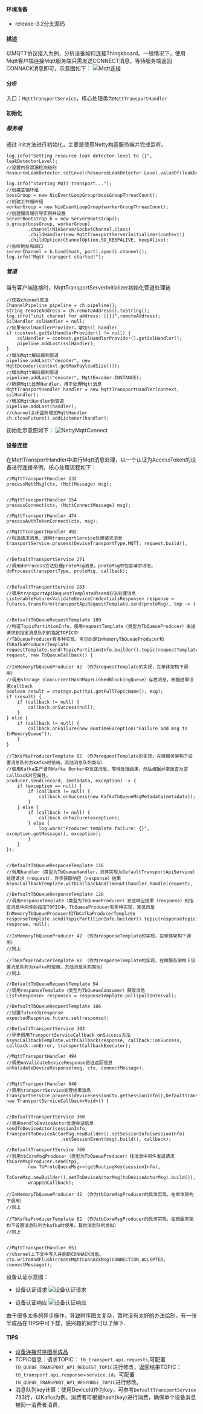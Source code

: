 #### 环境准备

- release-3.2分支源码


#### 描述
以MQTT协议接入为例，分析设备如何连接Thingsboard。一般情况下，使用Mqtt客户端连接Mqtt服务端只需发送CONNECT消息，等待服务端返回CONNACK消息即可，示意图如下：
![Mqtt连接](../../image/Mqtt连接.png)

#### 分析
入口：`MqttTransportService`，核心处理类为`MqttTransportHandler`

#### 初始化

##### 服务端
通过 init方法进行初始化，主要是使用Netty构造服务端并完成监听。
```
log.info("Setting resource leak detector level to {}", leakDetectorLevel);
//设置内存泄漏检测级别
ResourceLeakDetector.setLevel(ResourceLeakDetector.Level.valueOf(leakDetectorLevel.toUpperCase()));

log.info("Starting MQTT transport...");
//创建主循环组
bossGroup = new NioEventLoopGroup(bossGroupThreadCount);
//创建工作循环组
workerGroup = new NioEventLoopGroup(workerGroupThreadCount);
//创建服务端引导实例并设置
ServerBootstrap b = new ServerBootstrap();
b.group(bossGroup, workerGroup)
        .channel(NioServerSocketChannel.class)
        .childHandler(new MqttTransportServerInitializer(context))
        .childOption(ChannelOption.SO_KEEPALIVE, keepAlive);
//监听地址和端口
serverChannel = b.bind(host, port).sync().channel();
log.info("Mqtt transport started!");
```
##### 管道
当有客户端连接时，MqttTransportServerInitializer初始化管道处理链
```
//获取channel管道
ChannelPipeline pipeline = ch.pipeline();
String remoteAddress = ch.remoteAddress().toString();
log.info("init channel for address: [{}]",remoteAddress);
SslHandler sslHandler = null;
//如果有SslHandlerProvider，增加ssl handler
if (context.getSslHandlerProvider() != null) {
    sslHandler = context.getSslHandlerProvider().getSslHandler();
    pipeline.addLast(sslHandler);
}
//增加Mqtt解码器到管道
pipeline.addLast("decoder", new MqttDecoder(context.getMaxPayloadSize()));
//增加Mqtt编码器到管道
pipeline.addLast("encoder", MqttEncoder.INSTANCE);
//新建Mqtt处理Handler，用于处理Mqtt消息
MqttTransportHandler handler = new MqttTransportHandler(context, sslHandler);
//增加MqttHandler到管道
pipeline.addLast(handler);
//channel关闭监听增加MqttHandler
ch.closeFuture().addListener(handler);
```

初始化示意图如下：
![NettyMqttConnect](../../image/NettyMqttConnect.png)

#### 设备连接
在MqttTransportHandler中进行Mqtt消息处理，以一个认证为AccessToken的设备进行连接举例，核心处理流程如下：
```
//MqttTransportHandler 132
processMqttMsg(ctx, (MqttMessage) msg);


//MqttTransportHandler 154
processConnect(ctx, (MqttConnectMessage) msg);

//MqttTransportHandler 474
processAuthTokenConnect(ctx, msg);

//MqttTransportHandler 492
//构造请求消息，调用transportService处理请求消息
transportService.process(DeviceTransportType.MQTT, request.build(),


//DefaultTransportService 271
//调用doProcess方法处理protoMsg消息，protoMsg中包含请求消息。
doProcess(transportType, protoMsg, callback);


//DefaultTransportService 283
//调用transportApiRequestTemplate的send方法处理消息
ListenableFuture<ValidateDeviceCredentialsResponse> response = Futures.transform(transportApiRequestTemplate.send(protoMsg), tmp -> {


//DefaultTbQueueRequestTemplate 180
//构造TopicPartitionInfo，使用requestTemplate（类型为TbQueueProducer）发送请求到指定消息队列的指定TOPIC中
//TbQueueProducer有多种实现，常见的是InMemoryTbQueueProducer和TbKafkaProducerTemplate
requestTemplate.send(TopicPartitionInfo.builder().topic(requestTemplate.getDefaultTopic()).build(), request, new TbQueueCallback() {

//InMemoryTbQueueProducer 42 （作为requestTemplate的实现，在单体架构下调用）
//调用storage（ConcurrentHashMap+LinkedBlockingQueue）存放消息，根据结果设置callback
boolean result = storage.put(tpi.getFullTopicName(), msg);
if (result) {
    if (callback != null) {
        callback.onSuccess(null);
    }
} else {
    if (callback != null) {
        callback.onFailure(new RuntimeException("Failure add msg to InMemoryQueue"));
    }
}

//TbKafkaProducerTemplate 82 （作为requestTemplate的实现，在微服务架构下设置消息队列为kafka时使用，其他消息队列类似）
//使用Kafka生产者向Kafka Borker中发送消息，等待处理结果，然后根据异常是否为空callback对应属性。
producer.send(record, (metadata, exception) -> {
    if (exception == null) {
        if (callback != null) {
            callback.onSuccess(new KafkaTbQueueMsgMetadata(metadata));
        }
    } else {
        if (callback != null) {
            callback.onFailure(exception);
        } else {
            log.warn("Producer template failure: {}", exception.getMessage(), exception);
        }
    }
});


//DefaultTbQueueResponseTemplate 116
//调用handler（类型为TbQueueHandler，具体实现为DefaultTransportApiService）处理请求（request），异步获取响应（response）结果
AsyncCallbackTemplate.withCallbackAndTimeout(handler.handle(request),

//DefaultTbQueueResponseTemplate 120
//调用responseTemplate（类型为TbQueueProducer）发送响应结果（response）到指定消息中间件的指定TOPIC中，TbQueueProducer有多种实现，常见的是InMemoryTbQueueProducer和TbKafkaProducerTemplate
responseTemplate.send(TopicPartitionInfo.builder().topic(responseTopic).build(), response, null);

//InMemoryTbQueueProducer 42 （作为responseTemplate的实现，在单体架构下调用）
//同上

//TbKafkaProducerTemplate 82 （作为responseTemplate的实现，在微服务架构下设置消息队列为kafka时使用，其他消息队列类似）
//同上

//DefaultTbQueueRequestTemplate 94
//调用responseTemplate（类型为TbQueueConsumer）获取消息
List<Response> responses = responseTemplate.poll(pollInterval);

//DefaultTbQueueRequestTemplate 106
//设置future为response
expectedResponse.future.set(response);

//DefaultTransportService 303
//异步调用TransportServiceCallback onSuccess方法
AsyncCallbackTemplate.withCallback(response, callback::onSuccess, callback::onError, transportCallbackExecutor);

//MqttTransportHandler 494
//调用onValidateDeviceResponse验证返回信息
onValidateDeviceResponse(msg, ctx, connectMessage);


//MqttTransportHandler 646
//调用transportService处理结果消息
transportService.process(deviceSessionCtx.getSessionInfo(),DefaultTransportService.getSessionEventMsg(SessionEvent.OPEN), new TransportServiceCallback<Void>() {
        

//DefaultTransportService 360
//调用sendToDeviceActor处理会话信息
sendToDeviceActor(sessionInfo, TransportToDeviceActorMsg.newBuilder().setSessionInfo(sessionInfo)
                    .setSessionEvent(msg).build(), callback);
                    
//DefaultTransportService 760
//调用tbCoreMsgProducer（类型为TbQueueProducer）往消息中间件发送请求
tbCoreMsgProducer.send(tpi,
        new TbProtoQueueMsg<>(getRoutingKey(sessionInfo),
 ToCoreMsg.newBuilder().setToDeviceActorMsg(toDeviceActorMsg).build()),
        wrappedCallback);
        
//InMemoryTbQueueProducer 42 （作为tbCoreMsgProducer的具体实现，在单体架构下调用）
//同上

//TbKafkaProducerTemplate 82 （作为tbCoreMsgProducer的具体实现，在微服务架构下设置消息队列为kafka时使用，其他消息队列类似）
//同上


//MqttTransportHandler 651
//channel上下文中写入并刷新CONNACK消息。
ctx.writeAndFlush(createMqttConnAckMsg(CONNECTION_ACCEPTED, connectMessage));
```


设备认证示意图：
- 设备认证请求 ![设备认证请求](../image/../../image/设备认证请求.png)

- 设备认证响应 ![设备认证响应](../image/../../image/设备认证响应.png)

由于很多太多的异步操作，导致时序图太复杂，暂时没有太好的办法绘制，有一张半成品在TIPS中可下载，感兴趣的同学可以了解下.

#### TIPS
- [设备连接时序图半成品](../../file/uml/设备连接.puml)
- TOPIC信息：请求TOPIC： `tb_transport.api.requests`,可配置`TB_QUEUE_TRANSPORT_API_REQUEST_TOPIC`进行修改，返回结果TOPIC：`tb_transport.api.response`+`service.id`，可配置`TB_QUEUE_TRANSPORT_API_RESPONSE_TOPIC`进行修改。
- 消息队列key计算：使用DeviceId作为key，可参考`DefaultTransportService` 733行，以Kafka为例，消费者可根据hash(key)进行消费，确保单个设备消息被同一消费者消费，